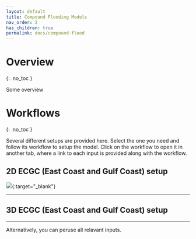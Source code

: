 ```yaml
---
layout: default
title: Compound Flooding Models
nav_order: 2
has_children: true
permalink: docs/compound-flood
---
```


# Overview
{: .no_toc }

Some overview

# Workflows
{: .no_toc }

Several different setups are provided here.
Select the one you need and follow its workflow to setup the model.
Click on the workflow to open it in another tab, where a link to each input is provided along with the workflow.

## 2D ECGC (East Coast and Gulf Coast) setup
[<img src="compound-flood/workflow_2d_ecgc.png">](http://ccrm.vims.edu/yinglong/feiye/Workshop_20190701/TEMP/Doc/ECGC2D.html){:target="_blank"}

---

## 3D ECGC (East Coast and Gulf Coast) setup

---

Alternatively, you can peruse all relavant inputs.

